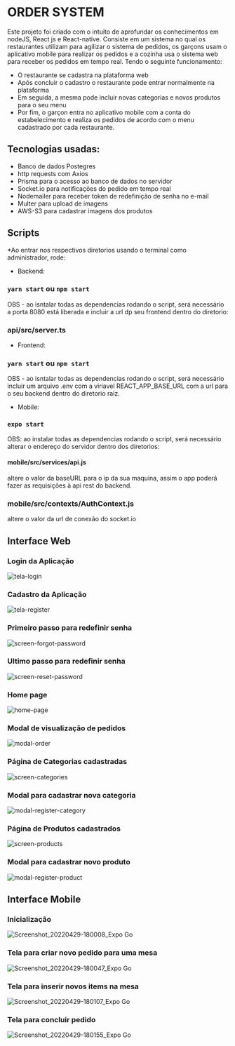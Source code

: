 # ORDER SYSTEM

Este projeto foi criado com o intuito de aprofundar os conhecimentos em nodeJS, React js e React-native. Consiste em um sistema no qual os restaurantes utilizam para agilizar o sistema de pedidos, os garçons usam o aplicativo mobile para realizar os pedidos e a cozinha usa o sistema web para receber os pedidos em tempo real. Tendo o seguinte funcionamento: 

- O restaurante se cadastra na plataforma web
- Após concluir o cadastro o restaurante pode entrar normalmente na plataforma 
- Em seguida, a mesma pode incluir novas categorias e novos produtos para o seu menu 
- Por fim, o garçon entra no aplicativo mobile com a conta do estabelecimento e realiza os pedidos de acordo com o menu cadastrado por cada restaurante.

## Tecnologias usadas:
- Banco de dados Postegres 
- http requests com Axios
- Prisma para o acesso ao banco de dados no servidor
- Socket.io para notificações do pedido em tempo real
- Nodemailer para receber token de redefinição de senha no e-mail
- Multer para upload de imagens
- AWS-S3 para cadastrar imagens dos produtos

## Scripts
*Ao entrar nos respectivos diretorios usando o terminal como administrador, rode:

- Backend:
### `yarn start` ou `npm start`
OBS - ao isntalar todas as dependencias rodando o script, será necessário a porta 8080 está liberada e incluir a url dp seu frontend dentro do diretorio:
### api/src/server.ts

- Frontend: 
### `yarn start` ou `npm start`
OBS - ao isntalar todas as dependencias rodando o script, será necessário incluir um arquivo .env com a viriavel REACT_APP_BASE_URL com a url para o seu backend dentro do diretorio raiz.

- Mobile:
### `expo start`
OBS: ao instalar todas as dependencias rodando o script, será necessário alterar o endereço do servidor dentro dos diretorios:
#### mobile/src/services/api.js
altere o valor da baseURL para o ip da sua maquina, assim o app poderá fazer as requisições à api rest do backend.
### mobile/src/contexts/AuthContext.js
altere o valor da url de conexão do socket.io

## Interface Web

### Login da Aplicação
![tela-login](https://user-images.githubusercontent.com/101877534/166282468-67367aca-0bb5-4371-b410-20ccbddbf750.png)

### Cadastro da Aplicação
![tela-register](https://user-images.githubusercontent.com/101877534/166283100-a039b3c8-0783-48c7-8d2e-f27c0fc29b01.png)

### Primeiro passo para redefinir senha
![screen-forgot-password](https://user-images.githubusercontent.com/101877534/166283668-a6f91ed1-8c2c-4f5e-8e6f-d57674497a6e.png)

### Ultimo passo para redefinir senha
![screen-reset-password](https://user-images.githubusercontent.com/101877534/166285024-ab7b75b5-0f15-4bb6-9ffb-359dfb11c307.png)

### Home page
![home-page](https://user-images.githubusercontent.com/101877534/166285978-d01ff3d2-bea6-4547-b526-572904f4b9d4.png)

### Modal de visualização de pedidos
![modal-order](https://user-images.githubusercontent.com/101877534/166286377-5f9d0074-d399-414f-929b-bf4131054501.png)

### Página de Categorias cadastradas
![screen-categories](https://user-images.githubusercontent.com/101877534/166286836-26ce825f-c507-49b9-838f-53b7861c9e96.png)

### Modal para cadastrar nova categoria
![modal-register-category](https://user-images.githubusercontent.com/101877534/166287586-38eb0eca-4b6e-470a-bc2e-338131d92910.png)

### Página de Produtos cadastrados
![screen-products](https://user-images.githubusercontent.com/101877534/166287965-ad9aa2c2-3a5e-4be0-a2e4-b95799159ef4.png)

### Modal para cadastrar novo produto
![modal-register-product](https://user-images.githubusercontent.com/101877534/166288479-3b8c1f78-c88a-47ca-a0a0-0e9e3de08776.png)

## Interface Mobile

### Inicialização
![Screenshot_20220429-180008_Expo Go](https://user-images.githubusercontent.com/101877534/166270277-68090809-d730-4e51-88de-c458a0a4c152.jpg)

### Tela para criar novo pedido para uma mesa
![Screenshot_20220429-180047_Expo Go](https://user-images.githubusercontent.com/101877534/166270378-cfe9ddba-4183-4f2e-bd41-10f18df7d14f.jpg)

### Tela para inserir novos items na mesa
![Screenshot_20220429-180107_Expo Go](https://user-images.githubusercontent.com/101877534/166270542-3a0dca1f-3ad1-453f-84d0-7ab9a1916204.jpg)

### Tela para concluir pedido
![Screenshot_20220429-180155_Expo Go](https://user-images.githubusercontent.com/101877534/166270757-68442147-6542-446f-ad5d-5e758f4ad5da.jpg)
